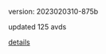 version: 2023020310-875b

updated 125 avds

[details](https://github.com/0x74f917491bfa7ebfa379/ali_avd_db/blob/master/change_log/2023/02/03/10/875b.txt)